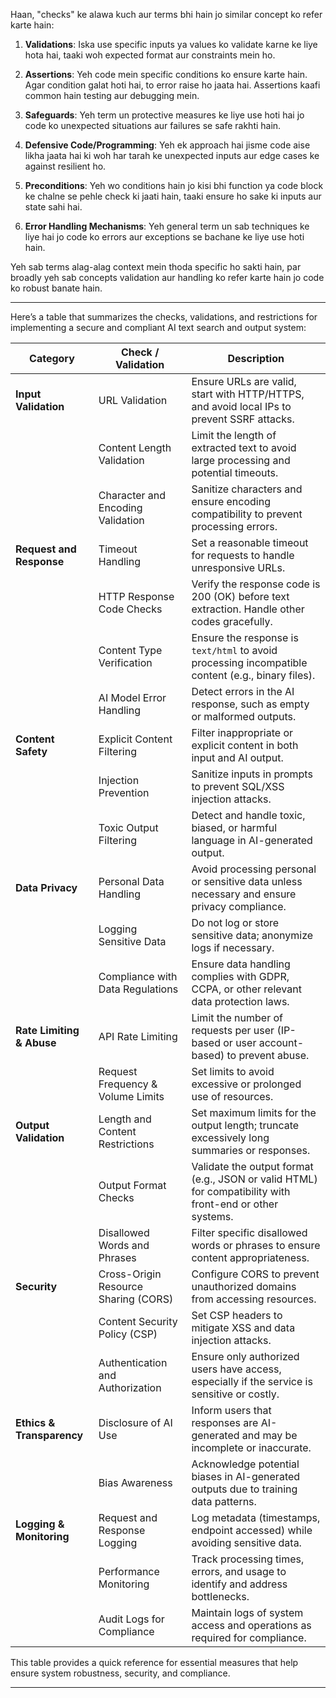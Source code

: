 Haan, "checks" ke alawa kuch aur terms bhi hain jo similar concept ko refer karte hain:

1. **Validations**: Iska use specific inputs ya values ko validate karne ke liye hota hai, taaki woh expected format aur constraints mein ho.
  
2. **Assertions**: Yeh code mein specific conditions ko ensure karte hain. Agar condition galat hoti hai, to error raise ho jaata hai. Assertions kaafi common hain testing aur debugging mein.
  
3. **Safeguards**: Yeh term un protective measures ke liye use hoti hai jo code ko unexpected situations aur failures se safe rakhti hain.
  
4. **Defensive Code/Programming**: Yeh ek approach hai jisme code aise likha jaata hai ki woh har tarah ke unexpected inputs aur edge cases ke against resilient ho.
  
5. **Preconditions**: Yeh wo conditions hain jo kisi bhi function ya code block ke chalne se pehle check ki jaati hain, taaki ensure ho sake ki inputs aur state sahi hai.
  
6. **Error Handling Mechanisms**: Yeh general term un sab techniques ke liye hai jo code ko errors aur exceptions se bachane ke liye use hoti hain.

Yeh sab terms alag-alag context mein thoda specific ho sakti hain, par broadly yeh sab concepts validation aur handling ko refer karte hain jo code ko robust banate hain.



---



Here’s a table that summarizes the checks, validations, and restrictions for implementing a secure and compliant AI text search and output system:

| **Category**               | **Check / Validation**                        | **Description**                                                                                       |
|----------------------------|-----------------------------------------------|-------------------------------------------------------------------------------------------------------|
| **Input Validation**       | URL Validation                               | Ensure URLs are valid, start with HTTP/HTTPS, and avoid local IPs to prevent SSRF attacks.           |
|                            | Content Length Validation                    | Limit the length of extracted text to avoid large processing and potential timeouts.                  |
|                            | Character and Encoding Validation            | Sanitize characters and ensure encoding compatibility to prevent processing errors.                   |
| **Request and Response**   | Timeout Handling                             | Set a reasonable timeout for requests to handle unresponsive URLs.                                    |
|                            | HTTP Response Code Checks                    | Verify the response code is 200 (OK) before text extraction. Handle other codes gracefully.           |
|                            | Content Type Verification                    | Ensure the response is `text/html` to avoid processing incompatible content (e.g., binary files).     |
|                            | AI Model Error Handling                      | Detect errors in the AI response, such as empty or malformed outputs.                                 |
| **Content Safety**         | Explicit Content Filtering                   | Filter inappropriate or explicit content in both input and AI output.                                 |
|                            | Injection Prevention                         | Sanitize inputs in prompts to prevent SQL/XSS injection attacks.                                      |
|                            | Toxic Output Filtering                       | Detect and handle toxic, biased, or harmful language in AI-generated output.                          |
| **Data Privacy**           | Personal Data Handling                       | Avoid processing personal or sensitive data unless necessary and ensure privacy compliance.           |
|                            | Logging Sensitive Data                       | Do not log or store sensitive data; anonymize logs if necessary.                                      |
|                            | Compliance with Data Regulations             | Ensure data handling complies with GDPR, CCPA, or other relevant data protection laws.                |
| **Rate Limiting & Abuse**  | API Rate Limiting                            | Limit the number of requests per user (IP-based or user account-based) to prevent abuse.              |
|                            | Request Frequency & Volume Limits            | Set limits to avoid excessive or prolonged use of resources.                                          |
| **Output Validation**      | Length and Content Restrictions              | Set maximum limits for the output length; truncate excessively long summaries or responses.           |
|                            | Output Format Checks                         | Validate the output format (e.g., JSON or valid HTML) for compatibility with front-end or other systems. |
|                            | Disallowed Words and Phrases                 | Filter specific disallowed words or phrases to ensure content appropriateness.                        |
| **Security**               | Cross-Origin Resource Sharing (CORS)         | Configure CORS to prevent unauthorized domains from accessing resources.                              |
|                            | Content Security Policy (CSP)                | Set CSP headers to mitigate XSS and data injection attacks.                                           |
|                            | Authentication and Authorization             | Ensure only authorized users have access, especially if the service is sensitive or costly.           |
| **Ethics & Transparency**  | Disclosure of AI Use                         | Inform users that responses are AI-generated and may be incomplete or inaccurate.                     |
|                            | Bias Awareness                               | Acknowledge potential biases in AI-generated outputs due to training data patterns.                   |
| **Logging & Monitoring**   | Request and Response Logging                 | Log metadata (timestamps, endpoint accessed) while avoiding sensitive data.                           |
|                            | Performance Monitoring                       | Track processing times, errors, and usage to identify and address bottlenecks.                        |
|                            | Audit Logs for Compliance                    | Maintain logs of system access and operations as required for compliance.                             |

This table provides a quick reference for essential measures that help ensure system robustness, security, and compliance.


---
